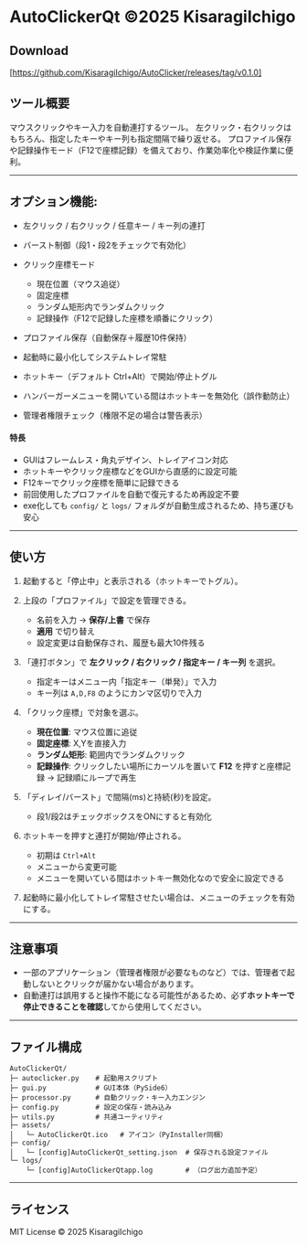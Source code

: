 # AutoClickerQt ©️2025 KisaragiIchigo
## Download

[https://github.com/KisaragiIchigo/AutoClicker/releases/tag/v0.1.0]

## ツール概要

マウスクリックやキー入力を自動連打するツール。
左クリック・右クリックはもちろん、指定したキーやキー列も指定間隔で繰り返せる。
プロファイル保存や記録操作モード（F12で座標記録）を備えており、作業効率化や検証作業に便利。

---

## **オプション機能**:

* 左クリック / 右クリック / 任意キー / キー列の連打
* バースト制御（段1・段2をチェックで有効化）
* クリック座標モード

  * 現在位置（マウス追従）
  * 固定座標
  * ランダム矩形内でランダムクリック
  * 記録操作（F12で記録した座標を順番にクリック）
* プロファイル保存（自動保存＋履歴10件保持）
* 起動時に最小化してシステムトレイ常駐
* ホットキー（デフォルト Ctrl+Alt）で開始/停止トグル
* ハンバーガーメニューを開いている間はホットキーを無効化（誤作動防止）
* 管理者権限チェック（権限不足の場合は警告表示）

#### 特長

* GUIはフレームレス・角丸デザイン、トレイアイコン対応
* ホットキーやクリック座標などをGUIから直感的に設定可能
* F12キーでクリック座標を簡単に記録できる
* 前回使用したプロファイルを自動で復元するため再設定不要
* exe化しても `config/` と `logs/` フォルダが自動生成されるため、持ち運びも安心

---

## 使い方

1. 起動すると「停止中」と表示される（ホットキーでトグル）。
2. 上段の「プロファイル」で設定を管理できる。

   * 名前を入力 → **保存/上書** で保存
   * **適用** で切り替え
   * 設定変更は自動保存され、履歴も最大10件残る
3. 「連打ボタン」で **左クリック / 右クリック / 指定キー / キー列** を選択。

   * 指定キーはメニュー内「指定キー（単発）」で入力
   * キー列は `A,D,F8` のようにカンマ区切りで入力
4. 「クリック座標」で対象を選ぶ。

   * **現在位置**: マウス位置に追従
   * **固定座標**: X,Yを直接入力
   * **ランダム矩形**: 範囲内でランダムクリック
   * **記録操作**: クリックしたい場所にカーソルを置いて **F12** を押すと座標記録 → 記録順にループで再生
5. 「ディレイ/バースト」で間隔(ms)と持続(秒)を設定。

   * 段1/段2はチェックボックスをONにすると有効化
6. ホットキーを押すと連打が開始/停止される。

   * 初期は `Ctrl+Alt`
   * メニューから変更可能
   * メニューを開いている間はホットキー無効化なので安全に設定できる
7. 起動時に最小化してトレイ常駐させたい場合は、メニューのチェックを有効にする。

---

## 注意事項

* 一部のアプリケーション（管理者権限が必要なものなど）では、管理者で起動しないとクリックが届かない場合があります。
* 自動連打は誤用すると操作不能になる可能性があるため、必ず**ホットキーで停止できることを確認**してから使用してください。

---

## ファイル構成

```
AutoClickerQt/
├─ autoclicker.py    # 起動用スクリプト
├─ gui.py            # GUI本体（PySide6）
├─ processor.py      # 自動クリック・キー入力エンジン
├─ config.py         # 設定の保存・読み込み
├─ utils.py          # 共通ユーティリティ
├─ assets/
│   └─ AutoClickerQt.ico   # アイコン（PyInstaller同梱）
├─ config/
│   └─ [config]AutoClickerQt_setting.json  # 保存される設定ファイル
└─ logs/
    └─ [config]AutoClickerQtapp.log        # （ログ出力追加予定）
```

---

## ライセンス

MIT License ©️ 2025 KisaragiIchigo
